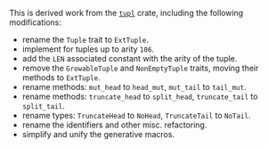 This is derived work from the
[`tupl`](https://crates.io/crates/tupl/0.4.0) crate,
including the following modifications:

- rename the `Tuple` trait to `ExtTuple`.
- implement for tuples up to arity `106`.
- add the `LEN` associated constant with the arity of the tuple.
- remove the `GrowableTuple` and `NonEmptyTuple` traits, moving their methods to `ExtTuple`.
- rename methods: `mut_head` to `head_mut`, `mut_tail` to `tail_mut`.
- rename methods: `truncate_head` to `split_head`, `truncate_tail` to `split_tail`.
- rename types: `TruncateHead` to `NoHead`, `TruncateTail` to `NoTail`.
- rename the identifiers and other misc. refactoring.
- simplify and unify the generative macros.

